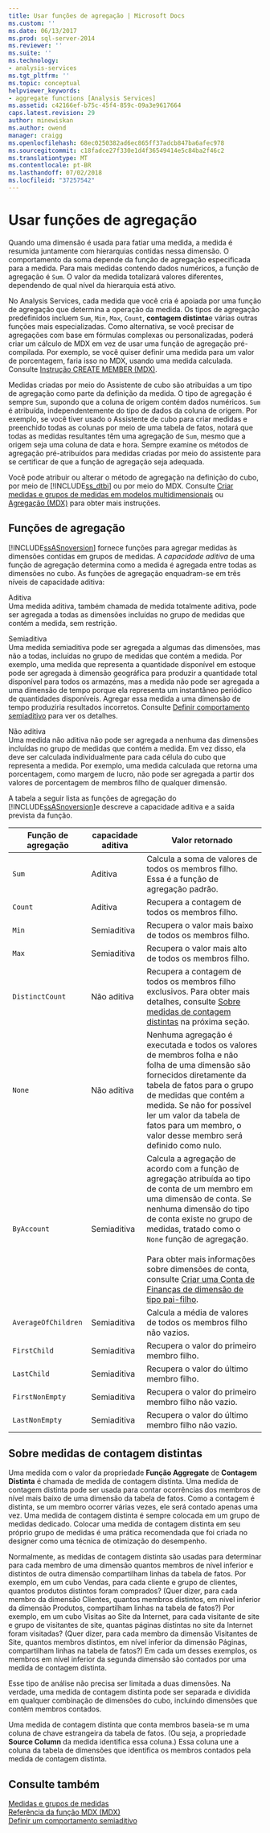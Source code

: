 ```yaml
---
title: Usar funções de agregação | Microsoft Docs
ms.custom: ''
ms.date: 06/13/2017
ms.prod: sql-server-2014
ms.reviewer: ''
ms.suite: ''
ms.technology:
- analysis-services
ms.tgt_pltfrm: ''
ms.topic: conceptual
helpviewer_keywords:
- aggregate functions [Analysis Services]
ms.assetid: c42166ef-b75c-45f4-859c-09a3e9617664
caps.latest.revision: 29
author: minewiskan
ms.author: owend
manager: craigg
ms.openlocfilehash: 68ec0250382ad6ec865ff37adcb847ba6afec978
ms.sourcegitcommit: c18fadce27f330e1d4f36549414e5c84ba2f46c2
ms.translationtype: MT
ms.contentlocale: pt-BR
ms.lasthandoff: 07/02/2018
ms.locfileid: "37257542"
---
```

# <a name="use-aggregate-functions"></a>Usar funções de agregação
  Quando uma dimensão é usada para fatiar uma medida, a medida é resumida juntamente com hierarquias contidas nessa dimensão. O comportamento da soma depende da função de agregação especificada para a medida. Para mais medidas contendo dados numéricos, a função de agregação é `Sum`. O valor da medida totalizará valores diferentes, dependendo de qual nível da hierarquia está ativo.  
  
 No Analysis Services, cada medida que você cria é apoiada por uma função de agregação que determina a operação da medida. Os tipos de agregação predefinidos incluem `Sum`, `Min`, `Max`, `Count`, **contagem distinta**e várias outras funções mais especializadas. Como alternativa, se você precisar de agregações com base em fórmulas complexas ou personalizadas, poderá criar um cálculo de MDX em vez de usar uma função de agregação pré-compilada. Por exemplo, se você quiser definir uma medida para um valor de porcentagem, faria isso no MDX, usando uma medida calculada. Consulte [Instrução CREATE MEMBER &#40;MDX&#41;](/sql/mdx/mdx-data-definition-create-member).  
  
 Medidas criadas por meio do Assistente de cubo são atribuídas a um tipo de agregação como parte da definição da medida. O tipo de agregação é sempre `Sum`, supondo que a coluna de origem contém dados numéricos. `Sum` é atribuída, independentemente do tipo de dados da coluna de origem. Por exemplo, se você tiver usado o Assistente de cubo para criar medidas e preenchido todas as colunas por meio de uma tabela de fatos, notará que todas as medidas resultantes têm uma agregação de `Sum`, mesmo que a origem seja uma coluna de data e hora. Sempre examine os métodos de agregação pré-atribuídos para medidas criadas por meio do assistente para se certificar de que a função de agregação seja adequada.  
  
 Você pode atribuir ou alterar o método de agregação na definição do cubo, por meio de [!INCLUDE[ss_dtbi](../../includes/ss-dtbi-md.md)] ou por meio do MDX. Consulte [Criar medidas e grupos de medidas em modelos multidimensionais](create-measures-and-measure-groups-in-multidimensional-models.md) ou [Agregação &#40;MDX&#41;](/sql/mdx/aggregate-mdx) para obter mais instruções.  
  
##  <a name="AggFunction"></a> Funções de agregação  
 [!INCLUDE[ssASnoversion](../../../includes/ssasnoversion-md.md)] fornece funções para agregar medidas às dimensões contidas em grupos de medidas. A *capacidade aditiva* de uma função de agregação determina como a medida é agregada entre todas as dimensões no cubo. As funções de agregação enquadram-se em três níveis de capacidade aditiva:  
  
 Aditiva  
 Uma medida aditiva, também chamada de medida totalmente aditiva, pode ser agregada a todas as dimensões incluídas no grupo de medidas que contém a medida, sem restrição.  
  
 Semiaditiva  
 Uma medida semiaditiva pode ser agregada a algumas das dimensões, mas não a todas, incluídas no grupo de medidas que contém a medida. Por exemplo, uma medida que representa a quantidade disponível em estoque pode ser agregada à dimensão geográfica para produzir a quantidade total disponível para todos os armazéns, mas a medida não pode ser agregada a uma dimensão de tempo porque ela representa um instantâneo periódico de quantidades disponíveis. Agregar essa medida a uma dimensão de tempo produziria resultados incorretos. Consulte [Definir comportamento semiaditivo](define-semiadditive-behavior.md) para ver os detalhes.  
  
 Não aditiva  
 Uma medida não aditiva não pode ser agregada a nenhuma das dimensões incluídas no grupo de medidas que contém a medida. Em vez disso, ela deve ser calculada individualmente para cada célula do cubo que representa a medida. Por exemplo, uma medida calculada que retorna uma porcentagem, como margem de lucro, não pode ser agregada a partir dos valores de porcentagem de membros filho de qualquer dimensão.  
  
 A tabela a seguir lista as funções de agregação do [!INCLUDE[ssASnoversion](../../../includes/ssasnoversion-md.md)]e descreve a capacidade aditiva e a saída prevista da função.  
  
|Função de agregação|capacidade aditiva|Valor retornado|  
|--------------------------|----------------|--------------------|  
|`Sum`|Aditiva|Calcula a soma de valores de todos os membros filho. Essa é a função de agregação padrão.|  
|`Count`|Aditiva|Recupera a contagem de todos os membros filho.|  
|`Min`|Semiaditiva|Recupera o valor mais baixo de todos os membros filho.|  
|`Max`|Semiaditiva|Recupera o valor mais alto de todos os membros filho.|  
|`DistinctCount`|Não aditiva|Recupera a contagem de todos os membros filho exclusivos. Para obter mais detalhes, consulte [Sobre medidas de contagem distintas](use-aggregate-functions.md#bkmk_distinct) na próxima seção.|  
|`None`|Não aditiva|Nenhuma agregação é executada e todos os valores de membros folha e não folha de uma dimensão são fornecidos diretamente da tabela de fatos para o grupo de medidas que contém a medida. Se não for possível ler um valor da tabela de fatos para um membro, o valor desse membro será definido como nulo.|  
|`ByAccount`|Semiaditiva|Calcula a agregação de acordo com a função de agregação atribuída ao tipo de conta de um membro em uma dimensão de conta. Se nenhuma dimensão do tipo de conta existe no grupo de medidas, tratado como o `None` função de agregação.<br /><br /> Para obter mais informações sobre dimensões de conta, consulte [Criar uma Conta de Finanças de dimensão de tipo pai-filho](database-dimensions-finance-account-of-parent-child-type.md).|  
|`AverageOfChildren`|Semiaditiva|Calcula a média de valores de todos os membros filho não vazios.|  
|`FirstChild`|Semiaditiva|Recupera o valor do primeiro membro filho.|  
|`LastChild`|Semiaditiva|Recupera o valor do último membro filho.|  
|`FirstNonEmpty`|Semiaditiva|Recupera o valor do primeiro membro filho não vazio.|  
|`LastNonEmpty`|Semiaditiva|Recupera o valor do último membro filho não vazio.|  
  
##  <a name="bkmk_distinct"></a> Sobre medidas de contagem distintas  
 Uma medida com o valor da propriedade **Função Aggregate** de **Contagem Distinta** é chamada de medida de contagem distinta. Uma medida de contagem distinta pode ser usada para contar ocorrências dos membros de nível mais baixo de uma dimensão da tabela de fatos. Como a contagem é distinta, se um membro ocorrer várias vezes, ele será contado apenas uma vez. Uma medida de contagem distinta é sempre colocada em um grupo de medidas dedicado. Colocar uma medida de contagem distinta em seu próprio grupo de medidas é uma prática recomendada que foi criada no designer como uma técnica de otimização do desempenho.  
  
 Normalmente, as medidas de contagem distinta são usadas para determinar para cada membro de uma dimensão quantos membros de nível inferior e distintos de outra dimensão compartilham linhas da tabela de fatos. Por exemplo, em um cubo Vendas, para cada cliente e grupo de clientes, quantos produtos distintos foram comprados? (Quer dizer, para cada membro da dimensão Clientes, quantos membros distintos, em nível inferior da dimensão Produtos, compartilham linhas na tabela de fatos?) Por exemplo, em um cubo Visitas ao Site da Internet, para cada visitante de site e grupo de visitantes de site, quantas páginas distintas no site da Internet foram visitadas? (Quer dizer, para cada membro da dimensão Visitantes de Site, quantos membros distintos, em nível inferior da dimensão Páginas, compartilham linhas na tabela de fatos?) Em cada um desses exemplos, os membros em nível inferior da segunda dimensão são contados por uma medida de contagem distinta.  
  
 Esse tipo de análise não precisa ser limitada a duas dimensões. Na verdade, uma medida de contagem distinta pode ser separada e dividida em qualquer combinação de dimensões do cubo, incluindo dimensões que contêm membros contados.  
  
 Uma medida de contagem distinta que conta membros baseia-se m uma coluna de chave estrangeira da tabela de fatos. (Ou seja, a propriedade **Source Column** da medida identifica essa coluna.) Essa coluna une a coluna da tabela de dimensões que identifica os membros contados pela medida de contagem distinta.  
  
## <a name="see-also"></a>Consulte também  
 [Medidas e grupos de medidas](measures-and-measure-groups.md)   
 [Referência da função MDX &#40;MDX&#41;](/sql/mdx/mdx-function-reference-mdx)   
 [Definir um comportamento semiaditivo](define-semiadditive-behavior.md)  
  
  
